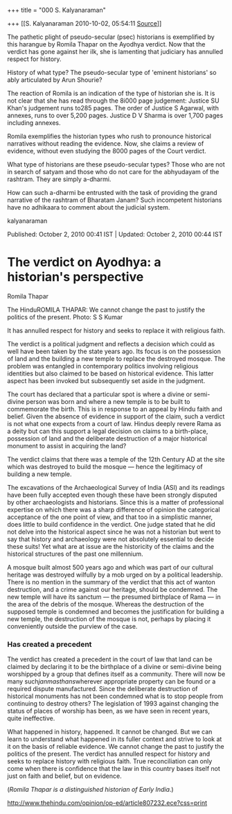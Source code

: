 +++
title = "000 S. Kalyanaraman"

+++
[[S. Kalyanaraman	2010-10-02, 05:54:11 [Source](https://groups.google.com/g/bvparishat/c/frmz_NkVl8U)]]



The pathetic plight of pseudo-secular (psec) historians is exemplified by this harangue by Romila Thapar on the Ayodhya verdict. Now that the verdict has gone against her ilk, she is lamenting that judiciary has annulled respect for history.

  

History of what type? The pseudo-secular type of 'eminent historians' so ably articulated by Arun Shourie?

  

The reaction of Romila is an indication of the type of historian she is. It is not clear that she has read through the 8i000 page judgement: Justice SU Khan's judgement runs to285 pages. The order of Justice S Agarwal, with annexes, runs to over 5,200 pages. Justice D V Sharma is over 1,700 pages including annexes.

  

Romila exemplifies the historian types who rush to pronounce historical narratives without reading the evidence. Now, she claims a review of evidence, without even studying the 8000 pages of the Court verdict.

  

What type of historians are these pseudo-secular types? Those who are not in search of satyam and those who do not care for the abhyudayam of the rashtram. They are simply a-dharmi.

  

How can such a-dharmi be entrusted with the task of providing the grand narrative of the rashtram of Bharatam Janam? Such incompetent historians have no adhikaara to comment about the judicial system.

  

kalyanaraman

  

Published: October 2, 2010 00:41 IST \| Updated: October 2, 2010 00:44 IST

# The verdict on Ayodhya: a historian's perspective

Romila Thapar

The HinduROMILA THAPAR: We cannot change the past to justify the politics of the present. Photo: S S Kumar

It has annulled respect for history and seeks to replace it with religious faith.

The verdict is a political judgment and reflects a decision which could as well have been taken by the state years ago. Its focus is on the possession of land and the building a new temple to replace the destroyed mosque. The problem was entangled in contemporary politics involving religious identities but also claimed to be based on historical evidence. This latter aspect has been invoked but subsequently set aside in the judgment.

The court has declared that a particular spot is where a divine or semi-divine person was born and where a new temple is to be built to commemorate the birth. This is in response to an appeal by Hindu faith and belief. Given the absence of evidence in support of the claim, such a verdict is not what one expects from a court of law. Hindus deeply revere Rama as a deity but can this support a legal decision on claims to a birth-place, possession of land and the deliberate destruction of a major historical monument to assist in acquiring the land?

The verdict claims that there was a temple of the 12th Century AD at the site which was destroyed to build the mosque — hence the legitimacy of building a new temple.

The excavations of the Archaeological Survey of India (ASI) and its readings have been fully accepted even though these have been strongly disputed by other archaeologists and historians. Since this is a matter of professional expertise on which there was a sharp difference of opinion the categorical acceptance of the one point of view, and that too in a simplistic manner, does little to build confidence in the verdict. One judge stated that he did not delve into the historical aspect since he was not a historian but went to say that history and archaeology were not absolutely essential to decide these suits! Yet what are at issue are the historicity of the claims and the historical structures of the past one millennium.

A mosque built almost 500 years ago and which was part of our cultural heritage was destroyed wilfully by a mob urged on by a political leadership. There is no mention in the summary of the verdict that this act of wanton destruction, and a crime against our heritage, should be condemned. The new temple will have its sanctum — the presumed birthplace of Rama — in the area of the debris of the mosque. Whereas the destruction of the supposed temple is condemned and becomes the justification for building a new temple, the destruction of the mosque is not, perhaps by placing it conveniently outside the purview of the case.

### Has created a precedent

The verdict has created a precedent in the court of law that land can be claimed by declaring it to be the birthplace of a divine or semi-divine being worshipped by a group that defines itself as a community. There will now be many such*janmasthans*wherever appropriate property can be found or a required dispute manufactured. Since the deliberate destruction of historical monuments has not been condemned what is to stop people from continuing to destroy others? The legislation of 1993 against changing the status of places of worship has been, as we have seen in recent years, quite ineffective.

What happened in history, happened. It cannot be changed. But we can learn to understand what happened in its fuller context and strive to look at it on the basis of reliable evidence. We cannot change the past to justify the politics of the present. The verdict has annulled respect for history and seeks to replace history with religious faith. True reconciliation can only come when there is confidence that the law in this country bases itself not just on faith and belief, but on evidence.

(*Romila Thapar is a distinguished historian of Early India*.)

<http://www.thehindu.com/opinion/op-ed/article807232.ece?css=print>

  


